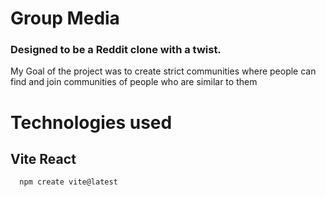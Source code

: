 # Group Media
### Designed to be a Reddit clone with a twist.
My Goal of the project was to create strict communities where people can find and join communities of people who are similar to them

# Technologies used

## Vite React
```
  npm create vite@latest
```
